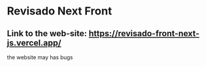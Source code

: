 # Revisado Next Front
 
## Link to the web-site: https://revisado-front-next-js.vercel.app/
the website may has bugs